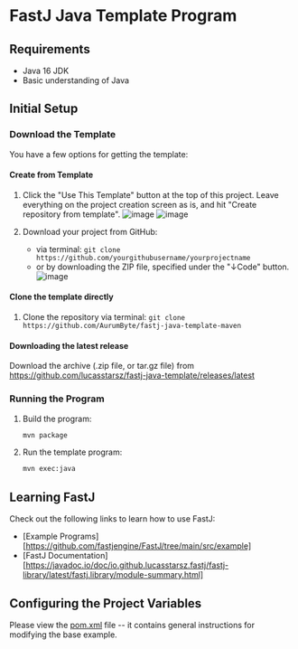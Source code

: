 # FastJ Java Template Program

## Requirements
- Java 16 JDK
- Basic understanding of Java


## Initial Setup

### Download the Template
You have a few options for getting the template:

#### Create from Template
1. Click the "Use This Template" button at the top of this project. Leave everything on the project creation screen as is, and hit "Create repository from template".
   ![image](https://user-images.githubusercontent.com/64715411/125542737-6eb23326-d07a-4a28-89af-dcacb4f01cac.png)
   ![image](https://user-images.githubusercontent.com/64715411/125543010-b960404a-ad40-431c-ab31-c097f52574bb.png)

2. Download your project from GitHub:
    - via terminal: `git clone https://github.com/yourgithubusername/yourprojectname`
    - or by downloading the ZIP file, specified under the "↓Code" button.
      ![image](https://user-images.githubusercontent.com/64715411/125545310-c62610da-1eb5-4e80-86b3-352b1ea16612.png)

#### Clone the template directly
1. Clone the repository via terminal: `git clone https://github.com/AurumByte/fastj-java-template-maven`

#### Downloading the latest release
Download the archive (.zip file, or tar.gz file) from https://github.com/lucasstarsz/fastj-java-template/releases/latest


### Running the Program
1. Build the program:
    ```bash
    mvn package
    ```
2. Run the template program:
    ```bash
    mvn exec:java
    ```

## Learning FastJ
Check out the following links to learn how to use FastJ:
- [Example Programs][https://github.com/fastjengine/FastJ/tree/main/src/example]
- [FastJ Documentation][https://javadoc.io/doc/io.github.lucasstarsz.fastj/fastj-library/latest/fastj.library/module-summary.html]


## Configuring the Project Variables
Please view the [pom.xml](pom.xml) file -- it contains general instructions for modifying the base example.


[jdk-link]: https://adoptopenjdk.net/?variant=openjdk16 "Java 16 JDK Download"
[Terminals Are Different]: https://gist.github.com/lucasstarsz/9bbc306f8655b916367d557043e498ad "Terminals Access Files Differently"
[example-programs-readme-link]: http://fastj.me/tree/main/src/example "FastJ Examples"
[documentation-link]: https://javadoc.io/doc/io.github.lucasstarsz.fastj/fastj-library "FastJ API Documentation"

 
